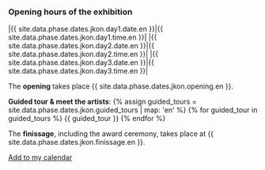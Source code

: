 ### Opening hours of the exhibition

|{{ site.data.phase.dates.jkon.day1.date.en }}|{{ site.data.phase.dates.jkon.day1.time.en }}|
|{{ site.data.phase.dates.jkon.day2.date.en }}|{{ site.data.phase.dates.jkon.day2.time.en }}|
|{{ site.data.phase.dates.jkon.day3.date.en }}|{{ site.data.phase.dates.jkon.day3.time.en }}|

The __opening__ takes place {{ site.data.phase.dates.jkon.opening.en }}. 

__Guided tour & meet the artists__: 
{% assign guided_tours = site.data.phase.dates.jkon.guided_tours | map: 'en' %}
{% for guided_tour in guided_tours %}
{{ guided_tour }}
{% endfor %}

The __finissage__, including the award ceremony, takes place at {{ site.data.phase.dates.jkon.finissage.en }}. 

[Add to my calendar](scripts/ical-script/jkon2021.ics)

